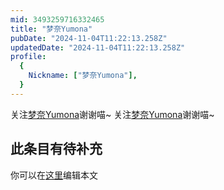```yaml
---
mid: 3493259716332465
title: "梦奈Yumona"
pubDate: "2024-11-04T11:22:13.258Z"
updatedDate: "2024-11-04T11:22:13.258Z"
profile:
  {
    Nickname: ["梦奈Yumona"],
  }
---
```


关注[梦奈Yumona](https://space.bilibili.com/3493259716332465)谢谢喵~ 关注[梦奈Yumona](https://space.bilibili.com/3493259716332465)谢谢喵~

## 此条目有待补充
你可以在[这里](https://github.com/Yuhanawa/VTuber.ICU-Content/edit/master/v/梦奈Yumona/index.md)编辑本文
